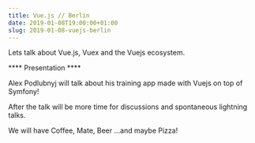 ```yaml
---
title: Vue.js // Berlin
date: 2019-01-08T19:00:00+01:00
slug: 2019-01-08-vuejs-berlin
---
```


Lets talk about Vue.js, Vuex and the Vuejs ecosystem.

**** Presentation ****

Alex Podlubnyj will talk about his training app made with Vuejs on top of Symfony!

After the talk will be more time for discussions and spontaneous lightning talks.

We will have Coffee, Mate, Beer …and maybe Pizza!
